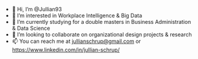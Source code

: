 - 👋 Hi, I’m @Jullian93
- 👀 I’m interested in Workplace Intelligence & Big Data
- 🌱 I’m currently studying for a double masters in Business Administration & Data Science
- 💞️ I’m looking to collaborate on organizational design projects & research
- 📫 You can reach me at jullianschrup@gmail.com or https://www.linkedin.com/in/jullian-schrup/  

<!---
Jullian93/Jullian93 is a ✨ special ✨ repository because its `README.md` (this file) appears on your GitHub profile.
You can click the Preview link to take a look at your changes.
--->
